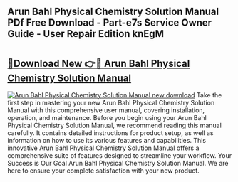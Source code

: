 ## Arun Bahl Physical Chemistry Solution Manual PDf Free Download - Part-e7s Service Owner Guide - User Repair Edition knEgM

# <h2><a href="http://bc85449.oget.top/?id=Arun+Bahl+Physical+Chemistry+Solution+Manual">🔗Download New 👉🔴 Arun Bahl Physical Chemistry Solution Manual</a></h2>

[![Arun Bahl Physical Chemistry Solution Manual new download](https://i.imgur.com/5g1atiW.png)](http://bc85449.oget.top/?id=Arun+Bahl+Physical+Chemistry+Solution+Manual)
Take the first step in mastering your new Arun Bahl Physical Chemistry Solution Manual with this comprehensive user manual, covering installation, operation, and maintenance. Before you begin using your Arun Bahl Physical Chemistry Solution Manual, we recommend reading this manual carefully. It contains detailed instructions for product setup, as well as information on how to use its various features and capabilities. This innovative Arun Bahl Physical Chemistry Solution Manual offers a comprehensive suite of features designed to streamline your workflow. Your Success is Our Goal Arun Bahl Physical Chemistry Solution Manual. We are here to ensure your complete satisfaction with your new product.
